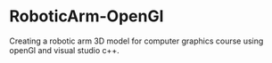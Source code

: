 # RoboticArm-OpenGl
Creating a robotic arm 3D model for computer graphics course using openGl and visual studio c++.
